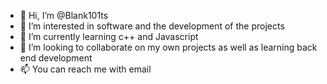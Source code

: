 - 👋 Hi, I’m @Blank101ts
- 👀 I’m interested in software and the development of the projects
- 🌱 I’m currently learning c++ and Javascript 
- 💞️ I’m looking to collaborate on my own projects as well as learning back end development 
- 📫 You can reach me with email 


<!---
Blank101ts/Blank101ts is a ✨ special ✨ repository because its `README.md` (this file) appears on your GitHub profile.
You can click the Preview link to take a look at your changes.
--->
